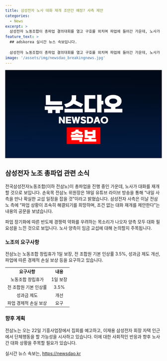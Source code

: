 ```yaml
---
title: 삼성전자 노사 대화 재개 조만간 예정? 사측 제안
categories:
  - News
excerpt: >
  삼성전자 노동조합이 총파업 결의대회를 열고 구호를 외치며 파업에 들어간 가운데, 노사가 대화를 재개할 것으로 보인다. 삼성전자 사측은 파업 상황이 조속히 해결되기를 희망하며, 조건 없는 대화 재개를 제안했다. 반도체 경쟁력 약화 우려 속에 노사 양측의 임금 교섭에 대한 논의가 주목받고 있다. 전삼노는 노동조합 창립휴가 1일 보장, 기본 인상률 3.5%, 성과금 제도 개선, 파업에 따른 경제적 손실 보상 등을 요구하고 있으며, 기흥사업장에서 집회 및 회장 자택 인근에서의 단체행동을 예고했다.
feature_text: >
  ## adskorea 실시간 뉴스 속보입니다.

  삼성전자 노동조합이 총파업 결의대회를 열고 구호를 외치며 파업에 들어간 가운데, 노사가 대화를 재개할 것으로 보인다. 삼성전자 사측은 파업 상황이 조속히 해결되기를 희망하며, 조건 없는 대화 재개를 제안했다. 반도체 경쟁력 약화 우려 속에 노사 양측의 임금 교섭에 대한 논의가 주목받고 있다. 전삼노는 노동조합 창립휴가 1일 보장, 기본 인상률 3.5%, 성과금 제도 개선, 파업에 따른 경제적 손실 보상 등을 요구하고 있으며, 기흥사업장에서 집회 및 회장 자택 인근에서의 단체행동을 예고했다.
image: '/assets/img/newsdao_breakingnews.jpg'
---
```


<p><img src="/assets/img/newsdao_breakingnews.jpg" alt="adskorea 속보" /></p>

<h2 data-ke-size="size26">삼성전자 노조 총파업 관련 소식</h2>

<p>전국삼성전자노동조합(이하 전삼노)이 총파업을 진행 중인 가운데, 노사가 대화를 재개할 것으로 보입니다. 손욱목 전삼노 위원장은 18일 유튜브 라이브 방송을 통해 “내일 사측을 만나 확실한 교섭 일정을 잡을 것”이라고 밝혔습니다. 삼성전자 사측은 이날 전삼노 측에 “파업 상황이 조속히 해결되기를 희망하며, 조건 없는 대화 재개를 제안한다”는 내용의 공문을 보냈습니다.</p>

<p data-ke-size="size16">파업 장기화에 따른 반도체 경쟁력 약화를 우려하는 목소리가 나오자 양측 모두 대화 필요성을 느낀 것으로 보입니다. 노사 양측이 임금 교섭에 대해 논의할지 주목됩니다.</p>

<h3>노조의 요구사항</h3>

<p>전삼노는 노동조합 창립휴가 1일 보장, 전 조합원 기본 인상률 3.5%, 성과금 제도 개선, 파업에 따른 경제적 손실 보상 등을 요구하고 있습니다.</p>

<table>
  <tr>
    <td style="text-align: center; height: 17px;"><b>요구사항</b></td>
    <td style="text-align: center; height: 17px;"><b>내용</b></td>
  </tr>
  <tr>
    <td style="text-align: center; height: 17px;">노동조합 창립휴가</td>
    <td style="text-align: center; height: 17px;">1일 보장</td>
  </tr>
  <tr>
    <td style="text-align: center; height: 17px;">전 조합원 기본 인상률</td>
    <td style="text-align: center; height: 17px;">3.5%</td>
  </tr>
  <tr>
    <td style="text-align: center; height: 17px;">성과금 제도</td>
    <td style="text-align: center; height: 17px;">개선</td>
  </tr>
  <tr>
    <td style="text-align: center; height: 17px;">파업 경제적 손실 보상</td>
    <td style="text-align: center; height: 17px;">요구</td>
  </tr>
</table>

<h3>향후 계획</h3>

<p>전삼노는 오는 22일 기흥사업장에서 집회를 예고하고, 이재용 삼성전자 회장 자택 인근에서 단체행동을 할 가능성을 시사하고 있습니다. 이에 대한 사회적인 반응과 향후 노사 간 대화 상황을 주목할 필요가 있습니다.</p>
실시간 뉴스 속보는, <a href="https://newsdao.kr" rel="dofollow">https://newsdao.kr</a>


